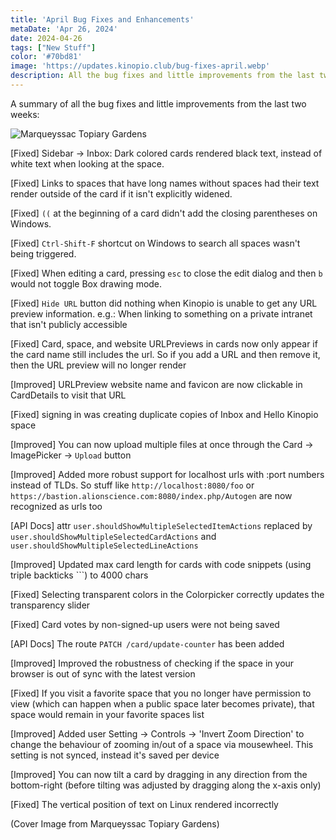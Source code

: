 ```yaml
---
title: 'April Bug Fixes and Enhancements'
metaDate: 'Apr 26, 2024'
date: 2024-04-26
tags: ["New Stuff"]
color: '#70bd81'
image: 'https://updates.kinopio.club/bug-fixes-april.webp'
description: All the bug fixes and little improvements from the last two weeks
---
```


A summary of all the bug fixes and little improvements from the last two weeks:

![Marqueyssac Topiary Gardens](https://updates.kinopio.club/bug-fixes-april.webp)


[Fixed] Sidebar → Inbox: Dark colored cards rendered black text, instead of white text when looking at the space.

[Fixed] Links to spaces that have long names without spaces had their text render outside of the card if it isn't explicitly widened.

[Fixed] `((` at the beginning of a card didn't add the closing parentheses on Windows.

[Fixed] `Ctrl-Shift-F` shortcut on Windows to search all spaces wasn't being triggered.

[Fixed] When editing a card, pressing `esc` to close the edit dialog and then `b` would not toggle Box drawing mode.

[Fixed] `Hide URL` button did nothing when Kinopio is unable to get any URL preview information. e.g.: When linking to something on a private intranet that isn't publicly accessible

[Fixed] Card, space, and website URLPreviews in cards now only appear if the card name still includes the url. So if you add a URL and then remove it, then the URL preview will no longer render

[Improved] URLPreview website name and favicon are now clickable in CardDetails to visit that URL

[Fixed] signing in was creating duplicate copies of Inbox and Hello Kinopio space

[Improved] You can now upload multiple files at once through the Card → ImagePicker → `Upload` button

[Improved] Added more robust support for localhost urls with :port numbers instead of TLDs. So stuff like `http://localhost:8080/foo` or `https://bastion.alionscience.com:8080/index.php/Autogen` are now recognized as urls too

[API Docs] attr `user.shouldShowMultipleSelectedItemActions` replaced by `user.shouldShowMultipleSelectedCardActions` and `user.shouldShowMultipleSelectedLineActions`

[Improved] Updated max card length for cards with code snippets (using triple backticks ```) to 4000 chars

[Fixed] Selecting transparent colors in the Colorpicker correctly updates the transparency slider

[Fixed] Card votes by non-signed-up users were not being saved

[API Docs] The route `PATCH /card/update-counter` has been added

[Improved] Improved the robustness of checking if the space in your browser is out of sync with the latest version

[Fixed] If you visit a favorite space that you no longer have permission to view (which can happen when a public space later becomes private), that space would remain in your favorite spaces list

[Improved] Added user Setting → Controls → 'Invert Zoom Direction' to change the behaviour of zooming in/out of a space via mousewheel. This setting is not synced, instead it's saved per device

[Improved] You can now tilt a card by dragging in any direction from the bottom-right (before tilting was adjusted by dragging along the x-axis only)

[Fixed] The vertical position of text on Linux rendered incorrectly

(Cover Image from Marqueyssac Topiary Gardens)